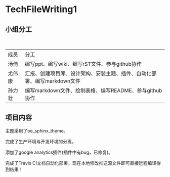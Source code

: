 # TechFileWriting1

## 小组分工  

</br>

<table>

<tr>
<td>成员</td>
<td>分工</td>
</tr>

<tr>
<td>汤倩</td>
<td>编写ppt、编写wiki、编写rST文件、参与github协作</td>
</tr>

<tr>
<td>尤伟康</td>
<td>汇报、创建项目库、设计架构、安装主题、插件、自动化部署、编写markdown文件</td>
</tr>


<tr>
<td>孙力壮</td>
<td>编写markdown文件、绘制表格、编写README、参与github协作</td>
</tr>
</table>

## 项目内容

主题采用了oe_sphinx_theme。

完成了生产环境与开发环境的分离。

添加了google analytics插件(插件中有bug，已修复)。

完成了Travis CI文档自动化部署，现在本地修改推送源文件即可直接远程编译得到结果！
